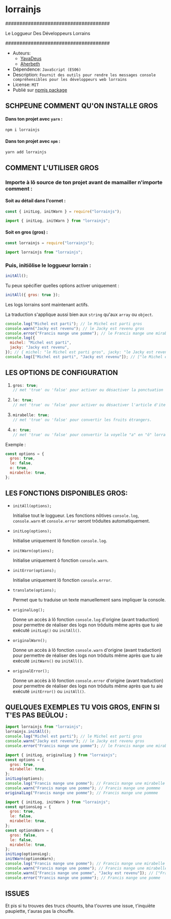 # lorrainjs

#####################################

Le Loggueur Des Développeurs Lorrains

#####################################

- Auteurs:
  - [YavaDeus](https://github.com/JulienMattiussi)
  - [Aherbeth](https://github.com/Aherbeth)
- Dépendence: `JavaScript (ES06)`
- Description: `Fournit des outils pour rendre les messages console compréhensibles pour les développeurs web lorrains`
- License: `MIT`
- Publié sur [npmjs package](https://www.npmjs.com/package/lorrainjs)

## SCHPEUNE COMMENT QU'ON INSTALLE GROS

#### Dans ton projet avec `yarn` :

```sh
npm i lorrainjs
```

#### Dans ton projet avec `npm` :

```sh
yarn add lorrainjs
```

## COMMENT L'UTILISER GROS

### Importe à lô source de ton projet avant de mamailler n'importe comment :

#### Soit au détail dans l'cornet :

```javascript
const { initLog, initWarn } = require("lorrainjs");
```

```javascript
import { initLog, initWarn } from "lorrainjs";
```

#### Soit en gros (gros) :

```javascript
const lorrainjs = require("lorrainjs");
```

```javascript
import lorrainjs from "lorrainjs";
```

### Puis, initiôlise le loggueur lorrain :

```javascript
initAll();
```

Tu peux spécifier quelles options activer uniquement :

```javascript
initAll({ gros: true });
```

Les logs lorrains sont maintenant actifs.

La traduction s'applique aussi bien aux `string` qu'aux `array` ou `object`.

```javascript
console.log("Michel est parti"); // le Michel est parti gros
console.warn("Jacky est revenu"); // le Jacky est revenu gros
console.error("Francis mange une pomme"); // le Francis mange une mirabelle gros
console.log({
  michel: "Michel est parti",
  jacky: "Jacky est revenu",
}); // { michel: "le Michel est parti gros", jacky: "le Jacky est revenu gros" }
console.log(["Michel est parti", "Jacky est revenu"]); // ["le Michel est parti gros", "le Jacky est revenu gros"]
```

## LES OPTIONS DE CONFIGURATION

1. ```javascript
   gros: true;
   // met 'true' ou 'false' pour activer ou désactiver la ponctuation de phrase "gros".
   ```
2. ```javascript
   le: true;
   // met 'true' ou 'false' pour activer ou désactiver l'article d'itentification lorrain ("le" ou "la").
   ```
3. ```javascript
   mirabelle: true;
   // met 'true' ou 'false' pour convertir les fruits étrangers.
   ```
4. ```javascript
   o: true;
   // met 'true' ou 'false' pour convertir la voyelle "a" en "ô" lorrain.
   ```

Exemple :

```javascript
const options = {
  gros: true,
  le: false,
  o: true,
  mirabelle: true,
};
```

## LES FONCTIONS DISPONIBLES GROS:

- `initAll(options);`

  Initialise tout le loggueur. Les fonctions nôtives `console.log`, `console.warn` et `console.error` seront trôduites automatiquement.

- `initLog(options);`

  Initialise uniquement lô fonction `console.log`.

- `initWarn(options);`

  Initialise uniquement ô fonction `console.warn`.

- `initError(options);`

  Initialise uniquement lô fonction `console.error`.

- `translate(options);`

  Permet que tu traduise un texte manuellement sans impliquer la console.

- `originalLog();`

  Donne un accès à lô fonction `console.log` d'origine (avant traduction) pour permettre de réaliser des logs non trôduits même après que tu aie exécuté `initLog()` ou `initAll()`.

- `originalWarn();`

  Donne un accès à lô fonction `console.warn` d'origine (avant traduction) pour permettre de réaliser des logs non trôduits même après que tu aie exécuté `initWarn()` ou `initAll()`.

- `originalError();`

  Donne un accès à lô fonction `console.error` d'origine (avant traduction) pour permettre de réaliser des logs non trôduits même après que tu aie exécuté `initError()` ou `initAll()`.

## QUELQUES EXEMPLES TU VOIS GROS, ENFIN SI T'ES PAS BEÛLOU :

```javascript
import lorrainjs from "lorrainjs";
lorrainjs.initAll();
console.log("Michel est parti"); // le Michel est parti gros
console.warn("Jacky est revenu"); // le Jacky est revenu gros
console.error("Francis mange une pomme"); // le Francis mange une mirabelle gros
```

```javascript
import { initLog, originalLog } from "lorrainjs";
const options = {
  gros: true,
  mirabelle: true,
};
initLog(options);
console.log("Francis mange une pomme"); // Francis mange une mirabelle gros
console.warn("Francis mange une pomme"); // Francis mange une pommme
originalLog("Francis mange une pomme"); // Francis mange une pommme
```

```javascript
import { initLog, initWarn } from "lorrainjs";
const optionsLog = {
  gros: true,
  le: false,
  mirabelle: true,
};
const optionsWarn = {
  gros: false,
  le: false,
  mirabelle: true,
};
initLog(optionsLog);
initWarn(optionsWarn);
console.log("Francis mange une pomme"); // Francis mange une mirabelle gros
console.warn("Francis mange une pomme"); // Francis mange une mirabelle
console.warn(["Francis mange une pomme", "Jacky est revenu"]); // ["Francis mange une mirabelle", "Jacky est revenu"]
console.error("Francis mange une pomme"); // Francis mange une pomme
```

## ISSUES

Et pis si tu trouves des trucs chounts, bha t'ouvres une issue, t'inquiète paupiette, t'auras pas la chouffe.
